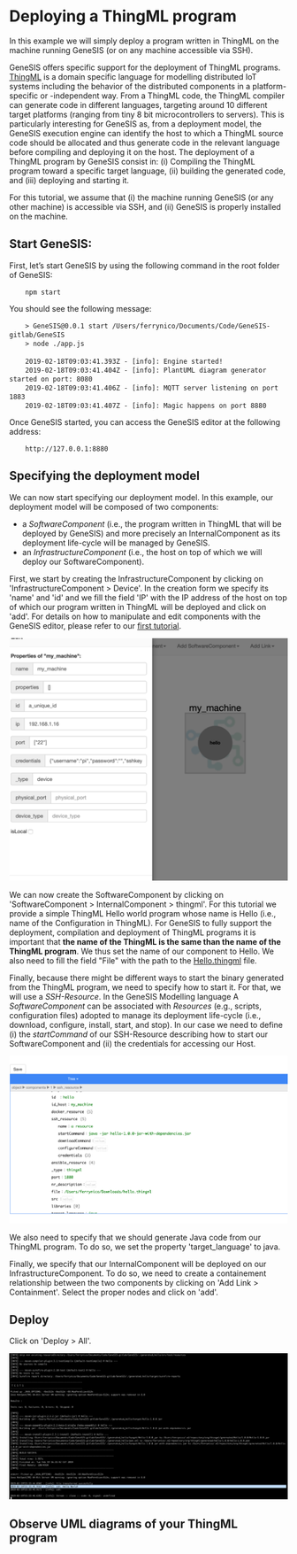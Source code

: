 # Deploying a ThingML program

In this example we will simply deploy a program written in ThingML on the machine running GeneSIS (or on any machine accessible via SSH).

GeneSIS offers specific support for the deployment of ThingML programs. [ThingML](http://thingml.org/) is a domain specific language for modelling distributed IoT systems including the behavior of the distributed components in a platform-specific or -independent way. From a ThingML code, the ThingML compiler can generate code in different languages, targeting around 10 different target platforms (ranging from tiny 8 bit microcontrollers to servers). This is particularly interesting for GeneSIS as, from a deployment model, the GeneSIS execution engine can identify the host to which a ThingML source code should be allocated and thus generate code in the relevant language before compiling and deploying it on the host. 
The deployment of a ThingML program by GeneSIS consist in: (i) Compiling the ThingML program toward a specific target language, (ii) building the generated code, and (iii) deploying and starting it.

For this tutorial, we assume that (i) the machine running GeneSIS (or any other machine) is accessible via SSH, and (ii) GeneSIS is properly installed on the machine.

## Start GeneSIS:

First, let’s start GeneSIS by using the following command in the root folder of GeneSIS:

        npm start

You should see the following message:

        > GeneSIS@0.0.1 start /Users/ferrynico/Documents/Code/GeneSIS-gitlab/GeneSIS
        > node ./app.js
        
        2019-02-18T09:03:41.393Z - [info]: Engine started!
        2019-02-18T09:03:41.404Z - [info]: PlantUML diagram generator started on port: 8080
        2019-02-18T09:03:41.406Z - [info]: MQTT server listening on port 1883
        2019-02-18T09:03:41.407Z - [info]: Magic happens on port 8880

Once GeneSIS started, you can access the GeneSIS editor at the following address:

        http://127.0.0.1:8880

## Specifying the deployment model


We can now start specifying our deployment model. 
In this example, our deployment model will be composed of two components: 
* a _SoftwareComponent_ (i.e., the program written in ThingML that will be deployed by GeneSIS) and more precisely an InternalComponent as its deployment life-cycle will be managed by GeneSIS.
* an _InfrastructureComponent_ (i.e., the host on top of which we will deploy our SoftwareComponent).

First, we start by creating the InfrastructureComponent by clicking on 'InfrastructureComponent > Device'.
In the creation form we specify its 'name' and 'id' and we fill the field 'IP' with the IP address of the host on top of which our program written in ThingML will be deployed  and click on 'add'.
For details on how to manipulate and edit components with the GeneSIS editor, please refer to our [first tutorial](https://gitlab.com/enact/GeneSIS/tree/master/docs/examples/1.nodered_localhost).

![alt text](./images/my_machine.png "Device Component")

We can now create the SoftwareComponent by clicking on 'SoftwareComponent > InternalComponent > thingml'. For this tutorial we provide a simple ThingML Hello world program whose name is Hello (i.e., name of the Configuration in ThingML).
For GeneSIS to fully support the deployment, compilation and deployment of ThingML programs it is important that **the name of the ThingML is the same than the name of the ThingML program**. We thus set the name of our component to Hello.
We also need to fill the field "File" with the path to the [Hello.thingml](https://gitlab.com/enact/GeneSIS/blob/master/docs/examples/2.thingml_localhost/hello.thingml) file.

Finally, because there might be different ways to start the binary generated from the ThingML program, we need to specify how to start it.
For that, we will use a _SSH-Resource_. In the GeneSIS Modelling language A _SoftwareComponent_ can be associated with _Resources_ (e.g., scripts, configuration files) adopted to manage its deployment life-cycle (i.e., download, configure, install, start, and stop).
In our case we need to define (i) the _startCommand_ of our SSH-Resource describing how to start our SoftwareComponent and (ii) the credentials for accessing our Host.

![alt text](./images/ssh_resource.png "SSH-resource")

We also need to specify that we should generate Java code from our ThingML program. To do so, we set the property 'target_language' to java.

Finally, we specify that our InternalComponent will be deployed on our InfrastructureComponent. To do so, we need to create a containement relationship between the two components by clicking on 'Add Link > Containment'.
Select the proper nodes and click on 'add'.

## Deploy

Click on 'Deploy > All'.

![alt text](./images/shell.png "Device Component")

## Observe UML diagrams of your ThingML program


